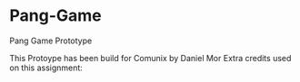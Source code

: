 # Pang-Game
Pang Game Prototype

This Protoype has been build for Comunix by Daniel Mor
Extra credits used on this assignment:
